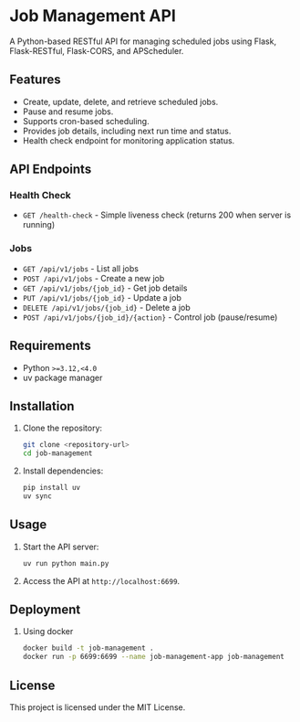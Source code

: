 # Job Management API

A Python-based RESTful API for managing scheduled jobs using Flask, Flask-RESTful, Flask-CORS, and APScheduler.

## Features

- Create, update, delete, and retrieve scheduled jobs.
- Pause and resume jobs.
- Supports cron-based scheduling.
- Provides job details, including next run time and status.
- Health check endpoint for monitoring application status.

## API Endpoints

### Health Check
- `GET /health-check` - Simple liveness check (returns 200 when server is running)

### Jobs
- `GET /api/v1/jobs` - List all jobs
- `POST /api/v1/jobs` - Create a new job
- `GET /api/v1/jobs/{job_id}` - Get job details
- `PUT /api/v1/jobs/{job_id}` - Update a job
- `DELETE /api/v1/jobs/{job_id}` - Delete a job
- `POST /api/v1/jobs/{job_id}/{action}` - Control job (pause/resume)

## Requirements

- Python `>=3.12,<4.0`
- uv package manager

## Installation

1. Clone the repository:
   ```bash
   git clone <repository-url>
   cd job-management
   ```

2. Install dependencies:
   ```bash
   pip install uv
   uv sync
   ```

## Usage

1. Start the API server:
   ```bash
   uv run python main.py
   ```

2. Access the API at `http://localhost:6699`.

## Deployment

1. Using docker
    ```bash
    docker build -t job-management .
    docker run -p 6699:6699 --name job-management-app job-management
    ```

## License

This project is licensed under the MIT License.
